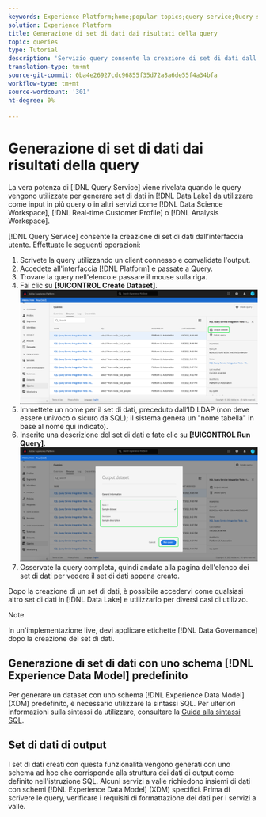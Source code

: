 ```yaml
---
keywords: Experience Platform;home;popular topics;query service;Query service;generate datasets;generate dataset;create dataset;
solution: Experience Platform
title: Generazione di set di dati dai risultati della query
topic: queries
type: Tutorial
description: 'Servizio query consente la creazione di set di dati dall’interfaccia utente. Dopo la creazione di un set di dati, è possibile accedervi come qualsiasi altro set di dati nel Data Lake e utilizzarlo per diversi casi di utilizzo. '
translation-type: tm+mt
source-git-commit: 0ba4e26927cdc96855f35d72a8a6de55f4a34bfa
workflow-type: tm+mt
source-wordcount: '301'
ht-degree: 0%

---
```



# Generazione di set di dati dai risultati della query

La vera potenza di [!DNL Query Service] viene rivelata quando le query vengono utilizzate per generare set di dati in [!DNL Data Lake] da utilizzare come input in più query o in altri servizi come [!DNL Data Science Workspace], [!DNL Real-time Customer Profile] o [!DNL Analysis Workspace].

[!DNL Query Service] consente la creazione di set di dati dall’interfaccia utente. Effettuate le seguenti operazioni:

1. Scrivete la query utilizzando un client connesso e convalidate l&#39;output.
2. Accedete all&#39;interfaccia [!DNL Platform] e passate a Query.
3. Trovare la query nell&#39;elenco e passare il mouse sulla riga.
4. Fai clic su **[!UICONTROL Create Dataset]**. ![Immagine](../images/ui/output-dataset.png)
5. Immettete un nome per il set di dati, preceduto dall’ID LDAP (non deve essere univoco o sicuro da SQL); il sistema genera un &quot;nome tabella&quot; in base al nome qui indicato).
6. Inserite una descrizione del set di dati e fate clic su **[!UICONTROL Run Query]**.![Immagine](../images/ui/run-query.png)
7. Osservate la query completa, quindi andate alla pagina dell&#39;elenco dei set di dati per vedere il set di dati appena creato.

Dopo la creazione di un set di dati, è possibile accedervi come qualsiasi altro set di dati in [!DNL Data Lake] e utilizzarlo per diversi casi di utilizzo.

>[!NOTE]
>
>In un&#39;implementazione live, devi applicare etichette [!DNL Data Governance] dopo la creazione del set di dati.

## Generazione di set di dati con uno schema [!DNL Experience Data Model] predefinito

Per generare un dataset con uno schema [!DNL Experience Data Model] (XDM) predefinito, è necessario utilizzare la sintassi SQL. Per ulteriori informazioni sulla sintassi da utilizzare, consultare la [Guida alla sintassi SQL](../sql/syntax.md#create-table-as-select).

## Set di dati di output

I set di dati creati con questa funzionalità vengono generati con uno schema ad hoc che corrisponde alla struttura dei dati di output come definito nell&#39;istruzione SQL. Alcuni servizi a valle richiedono insiemi di dati con schemi [!DNL Experience Data Model] (XDM) specifici. Prima di scrivere le query, verificare i requisiti di formattazione dei dati per i servizi a valle.